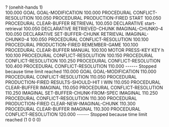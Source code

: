 ? (onehit-hands 1)    
   100.000   GOAL                   GOAL-MODIFICATION
   100.000   PROCEDURAL             CONFLICT-RESOLUTION
   100.050   PROCEDURAL             PRODUCTION-FIRED START
   100.050   PROCEDURAL             CLEAR-BUFFER RETRIEVAL
   100.050   DECLARATIVE            start-retrieval
   100.050   DECLARATIVE            RETRIEVED-CHUNK IMAGINAL-CHUNK0-4
   100.050   DECLARATIVE            SET-BUFFER-CHUNK RETRIEVAL IMAGINAL-CHUNK0-4
   100.050   PROCEDURAL             CONFLICT-RESOLUTION
   100.100   PROCEDURAL             PRODUCTION-FIRED REMEMBER-GAME
   100.100   PROCEDURAL             CLEAR-BUFFER MANUAL
   100.100   MOTOR                  PRESS-KEY KEY h
   100.100   PROCEDURAL             CONFLICT-RESOLUTION
   100.150   PROCEDURAL             CONFLICT-RESOLUTION
   100.250   PROCEDURAL             CONFLICT-RESOLUTION
   100.400   PROCEDURAL             CONFLICT-RESOLUTION
   110.000   ------                 Stopped because time limit reached
   110.000   GOAL                   GOAL-MODIFICATION
   110.000   PROCEDURAL             CONFLICT-RESOLUTION
   110.050   PROCEDURAL             PRODUCTION-FIRED RESULTS-SHOULD-HIT
I WIN 
   110.050   PROCEDURAL             CLEAR-BUFFER IMAGINAL
   110.050   PROCEDURAL             CONFLICT-RESOLUTION
   110.250   IMAGINAL               SET-BUFFER-CHUNK-FROM-SPEC IMAGINAL 
   110.250   PROCEDURAL             CONFLICT-RESOLUTION
   110.300   PROCEDURAL             PRODUCTION-FIRED CLEAR-NEW-IMAGINAL-CHUNK
   110.300   PROCEDURAL             CLEAR-BUFFER IMAGINAL
   110.300   PROCEDURAL             CONFLICT-RESOLUTION
   120.000   ------                 Stopped because time limit reached
(1 0 0 0)
